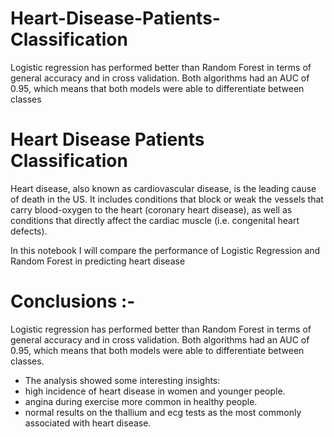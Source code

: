 # Heart-Disease-Patients-Classification
Logistic regression has performed better than Random Forest in terms of general accuracy and in cross validation. Both algorithms had an AUC of 0.95, which means that both models were able to differentiate between classes

# Heart Disease Patients Classification
Heart disease, also known as cardiovascular disease, is the leading cause of death in the US. It includes conditions that block or weak the vessels that carry blood-oxygen to the heart (coronary heart disease), as well as conditions that directly affect the cardiac muscle (i.e. congenital heart defects).

In this notebook I will compare the performance of Logistic Regression and Random Forest in predicting heart disease

# Conclusions :- 
Logistic regression has performed better than Random Forest in terms of general accuracy and in cross validation. Both algorithms had an AUC of 0.95, which means that both models were able to differentiate between classes.

  * The analysis showed some interesting insights:
  * high incidence of heart disease in women and younger people.
  * angina during exercise more common in healthy people.
  * normal results on the thallium and ecg tests as the most commonly associated with heart disease.
